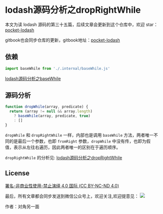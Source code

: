 # lodash源码分析之dropRightWhile

本文为读 lodash 源码的第三十五篇，后续文章会更新到这个仓库中，欢迎 star：[pocket-lodash](https://github.com/yeyuqiudeng/pocket-lodash)

gitbook也会同步仓库的更新，gitbook地址：[pocket-lodash](https://www.gitbook.com/book/yeyuqiudeng/pocket-lodash/details)

## 依赖

```javascript
import baseWhile from './.internal/baseWhile.js'
```

[lodash源码分析之baseWhile](/internal/baseWhile.md)

## 源码分析

```javascript
function dropWhile(array, predicate) {
  return (array != null && array.length)
    ? baseWhile(array, predicate, true)
    : []
}
```

`dropWhile` 和 `dropRightWhile` 一样，内部也是调用 `baseWhile` 方法，两者唯一不同的是最后一个参数，也即 `fromRight` 参数，`dropWhile` 中没有传，也即为假值，表示从左往右遍历，因此两者唯一的区别在于遍历顺序。

`dropRightWhile` 的分析见: [lodash源码分析之dropRightWhile](dropRightWhile.md)

## License

[署名-非商业性使用-禁止演绎 4.0 国际 (CC BY-NC-ND 4.0)](http://creativecommons.org/licenses/by-nc-nd/4.0/)

最后，所有文章都会同步发送到微信公众号上，欢迎关注,欢迎提意见：  ![](https://raw.githubusercontent.com/yeyuqiudeng/resource/master/images/qrcode_front-end-article.jpg) 

作者：对角另一面 